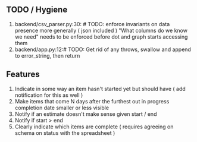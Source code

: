 ## TODO / Hygiene

1. backend/csv_parser.py:30:        # TODO: enforce invariants on data presence more generally ( json included )
"What columns do we know we need" needs to be enforced before dot and graph starts accessing them
2. backend/app.py:12:# TODO: Get rid of any throws, swallow and append to error_string, then return 

## Features

1. Indicate in some way an item hasn't started yet but should have ( add notification for this as well )
2. Make items that come N days after the furthest out in progress completion date smaller or less visible
3. Notify if an estimate doesn't make sense given start / end
4. Notify if start > end
5. Clearly indicate which items are complete ( requires agreeing on schema on status with the spreadsheet )
